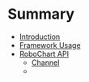 # Summary

* [Introduction](README.md)
* [Framework Usage](framework-usage.md)
* [RoboChart API](robochart-api.md)
  * [Channel](robochart-api/dfsf.md)
  * 

